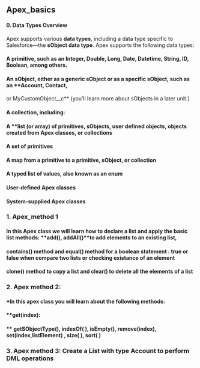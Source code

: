 ## **Apex_basics**

#### 0. **Data Types Overview**

Apex supports various **data types**, including a data type specific to Salesforce—the **sObject data type**.
Apex supports the following data types:

#### A **primitive**, such as an **Integer, Double, Long, Date, Datetime, String, ID, Boolean**, among others.
#### An **sObject**, either as a **generic sObject** or as a **specific sObject**, such as an **Account, Contact, 
or MyCustomObject__c** (you’ll learn more about sObjects in a later unit.)
#### A **collection**, including:
#### A **list (or array) of primitives, sObjects, user defined objects, objects created from Apex classes, or collections
#### A **set of primitives**
#### A **map from a primitive to a primitive, sObject, or collection**
#### A typed list of values, also known as an **enum**
#### **User-defined Apex classes**
#### **System-supplied Apex classes**



### 1. **Apex_method 1**

####  In this Apex class we will learn how to declare a list and apply the basic list methods: **add(), addAll()**to add elements to an existing list,
####  **contains()** method  and **equal()** method for a boolean statement : true or false when compare two lists or checking existance of an element
####  **clone()** method to copy a list and **clear()** to delete all the elements of a list


### 2. **Apex method 2:**

####  *In this apex class you will learn about the following methods: 
#### **get(index):
#### ** getSObjectType(), indexOf( ), isEmpty(), remove(index), set(index,listElement) , size( ), sort( )


### **3. Apex method 3: Create a List with type Account to perform DML operations**



